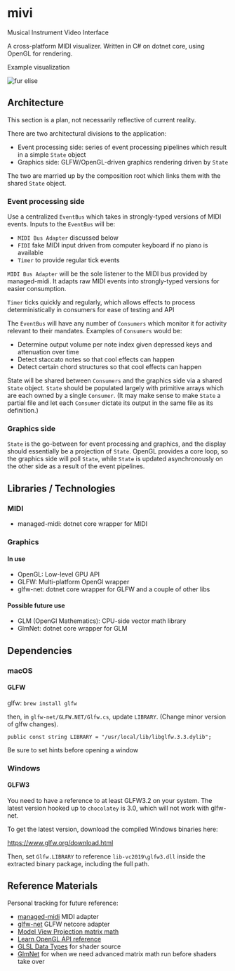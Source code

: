 # mivi

Musical Instrument Video Interface

A cross-platform MIDI visualizer. Written in C# on dotnet core, using OpenGL for rendering.

Example visualization

![fur elise](https://user-images.githubusercontent.com/2204030/83962879-ecba8a00-a866-11ea-97cf-dbe77f93d150.gif)

## Architecture

This section is a plan, not necessarily reflective of current reality.

There are two architectural divisions to the application:

- Event processing side: series of event processing pipelines which result in a simple `State` object
- Graphics side: GLFW/OpenGL-driven graphics rendering driven by `State`

The two are married up by the composition root which links them with the shared `State` object.

### Event processing side

Use a centralized `EventBus` which takes in strongly-typed versions of MIDI events. Inputs to the `EventBus` will be:

- `MIDI Bus Adapter` discussed below
- `FIDI` fake MIDI input driven from computer keyboard if no piano is available
- `Timer` to provide regular tick events

`MIDI Bus Adapter` will be the sole listener to the MIDI bus provided by managed-midi. It adapts raw MIDI events into strongly-typed versions for easier consumption.

`Timer` ticks quickly and regularly, which allows effects to process deterministically in consumers for ease of testing and API

The `EventBus` will have any number of `Consumers` which monitor it for activity relevant to their mandates. Examples of `Consumers` would be:

- Determine output volume per note index given depressed keys and attenuation over time
- Detect staccato notes so that cool effects can happen
- Detect certain chord structures so that cool effects can happen

State will be shared between `Consumers` and the graphics side via a shared `State` object. `State` should be populated largely with primitive arrays which are each owned by a single `Consumer`. (It may make sense to make `State` a partial file and let each `Consumer` dictate its output in the same file as its definition.)

### Graphics side

`State` is the go-between for event processing and graphics, and the display should essentially be a projection of `State`. OpenGL provides a core loop, so the graphics side will poll `State`, while `State` is updated asynchronously on the other side as a result of the event pipelines.

## Libraries / Technologies

### MIDI

- managed-midi: dotnet core wrapper for MIDI

### Graphics

#### In use

- OpenGL: Low-level GPU API
- GLFW: Multi-platform OpenGl wrapper
- glfw-net: dotnet core wrapper for GLFW and a couple of other libs

#### Possible future use

- GLM (OpenGl Mathematics): CPU-side vector math library
- GlmNet: dotnet core wrapper for GLM

## Dependencies

### macOS

#### GLFW

glfw: `brew install glfw`

then, in `glfw-net/GLFW.NET/Glfw.cs`, update `LIBRARY`. (Change minor version of glfw changes).

```
public const string LIBRARY = "/usr/local/lib/libglfw.3.3.dylib";
```

Be sure to set hints before opening a window

### Windows

#### GLFW3

You need to have a reference to at least GLFW3.2 on your system. The latest version hooked up to `chocolatey` is 3.0, which will not work with glfw-net.

To get the latest version, download the compiled Windows binaries here:

https://www.glfw.org/download.html

Then, set `Glfw.LIBRARY` to reference `lib-vc2019\glfw3.dll` inside the extracted binary package, including the full path.

## Reference Materials

Personal tracking for future reference:

- [managed-midi](https://github.com/atsushieno/managed-midi) MIDI adapter
- [glfw-net](https://github.com/ForeverZer0/glfw-net) GLFW netcore adapter
- [Model View Projection matrix math](http://www.opengl-tutorial.org/beginners-tutorials/tutorial-3-matrices/)
- [Learn OpenGL API reference](https://learnopengl.com/Getting-started/Hello-Triangle)
- [GLSL Data Types](<https://www.khronos.org/opengl/wiki/Data_Type_(GLSL)#Vectors>) for shader source
- [GlmNet](https://github.com/dwmkerr/glmnet) for when we need advanced matrix math run before shaders take over
